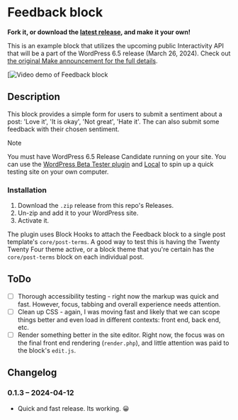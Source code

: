 # Feedback block

__Fork it, or download the [latest release](https://github.com/colorful-tones/devrel-feedback/releases), and make it your own!__

This is an example block that utilizes the upcoming public Interactivity API that will be a part of the WordPress 6.5 release (March 26, 2024). Check out [the original Make announcement for the full details](https://developer.wordpress.org/block-editor/reference-guides/packages/packages-interactivity/).

[![Video demo of Feedback block](https://github.com/colorful-tones/devrel-feedback/assets/405912/7bfadb7b-db25-4c32-b8ea-f43b411db3fc)

## Description

This block provides a simple form for users to submit a sentiment about a post: 'Love it', 'It is okay', 'Not great', 'Hate it'. The can also submit some feedback with their chosen sentiment.

> [!NOTE]  
> You must have WordPress 6.5 Release Candidate running on your site. You can use the [WordPress Beta Tester plugin](https://wordpress.org/plugins/wordpress-beta-tester/) and [Local](https://localwp.com/) to spin up a quick testing site on your own computer.

### Installation

1. Download the `.zip` release from this repo's Releases.
2. Un-zip and add it to your WordPress site.
3. Activate it.

The plugin uses Block Hooks to attach the Feedback block to a single post template's `core/post-terms`. A good way to test this is having the Twenty Twenty Four theme active, or a block theme that you're certain has the `core/post-terms` block on each individual post.

## ToDo

- [ ] Thorough accessibility testing - right now the markup was quick and fast. However, focus, tabbing and overall experience needs attention.
- [ ] Clean up CSS - again, I was moving fast and likely that we can scope things better and even load in different contexts: front end, back end, etc.
- [ ] Render something better in the site editor. Right now, the focus was on the final front end rendering (`render.php`), and little attention was paid to the block's `edit.js`.

## Changelog

### 0.1.3 – 2024-04-12

- Quick and fast release. Its working. 😀
